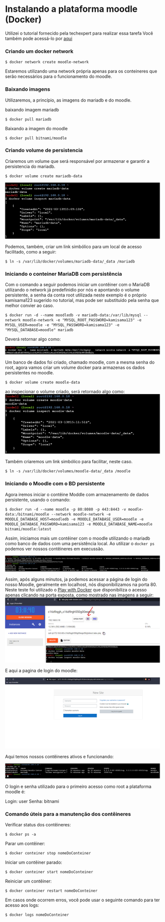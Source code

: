 # Instalando a plataforma moodle (Docker)

Utilizei o tutorial fornecido pela techexpert para realizar essa tarefa
Você também pode acessá-lo por [aqui](https://techexpert.tips/pt-br/moodle-pt-br/moodle-instalacao-docker/)

### Criando um docker network 

```console
$ docker network create moodle-network
```
Estaremos utilizando uma network própria apenas para os conteineres que serão necessários para o funcionamento do moodle.

### Baixando imagens

Utilizaremos, a princípio, as imagens do mariadb e do moodle.

baixando imagem mariadb

```console
$ docker pull mariadb
```

Baixando a imagem do moodle
```console
$ docker pull bitnami/moodle
```

### Criando volume de persistencia

Criaremos um volume que será responsável por armazenar e garantir a persistencia do mariadb.

```console
$ docker volume create mariadb-data
```
![Docker volume create return](images/mariadbData.png)

Podemos, também, criar um link simbólico para um local de acesso facilitado, como a seguir:

```console
$ ln -s /var/lib/docker/volumes/mariadb-data/_data /mariadb
```

### Iniciando o conteiner MariaDB com persistência

Com o comando a seguir podemos iniciar um contêiner com o MariaDB utilizando o network já predefinidio por nós e apontando o volume persistente, a senha da conta root utilizada neste exemplo é o próprio kamisama123 sugerido no tutorial, mas pode ser substituido pela senha que melhor convier ao caso.

```console
$ docker run -d --name moodledb -v mariadb-data:/var/lib/mysql --network moodle-network -e "MYSQL_ROOT_PASSWORD=kamisama123" -e MYSQL_USER=moodle -e "MYSQL_PASSWORD=kamisama123" -e "MYSQL_DATABASE=moodle" mariadb
```

Deverá retornar algo como:

![Docker run return](images/persistenciaRetorno.png)

Um banco de dados foi criado, chamado moodle, com a mesma senha do root, agora vamos criar um volume docker para armazenas os dados persistentes no moodle.

```console
$ docker volume create moodle-data
```

ao inspecionar o volume criado, será retornado algo como:
![Docker inspect moodle-data](images/moodledata.png)

Também criaremos um link simbólico para facilitar, neste caso.
```console
$ ln -s /var/lib/docker/volumes/moodle-data/_data /moodle
```
### Iniciando o Moodle com o BD persistente

Agora iremos iniciar o contêine Moddle com armazenamento de dados persistente, usando o comando:

```console
$ docker run -d --name moodle -p 80:8080 -p 443:8443 -v moodle-data:/bitnami/moodle --network moodle-network -e MOODLE_DATABASE_HOST=moodledb -e MOODLE_DATABASE_USER=moodle -e MOODLE_DATABASE_PASSWORD=kamisama123 -e MOODLE_DATABASE_NAME=moodle bitnami/moodle:latest
```
Assim, iniciamos mais um contêiner com o moodle utilizando o mariadb como banco de dados com uma persistência local. Ao utilizar o `docker ps` podemos ver nossos contêineres em execussão.

![docker ps](images/dockerps.png)

Assim, após alguns minutos, ja podemos acessar a página de login do nosso Moodle, geralmente em localhost, nós disponibilizamos na porta 80. Neste teste foi utilizado o [Play with Docker](https://labs.play-with-docker.com/) que disponibiliza o acesso apenas clicando na porta exposta, como mostrado nas imagens a seguir:
![playwithdocker](images/playwithdocker.png)

E aqui a pagina de login do moodle:

![login moodle](images/loginMoodle.png)

Aqui temos nossos contêineres ativos e funcionando:

![Docker ps -a](images/dockerpsMenosA.png)

O login e senha utilizado para o primeiro acesso como root a plataforma moodle é:

Login: user
Senha: bitnami

### Comando úteis para a manutenção dos contêineres

Verificar status dos contêineres:
```Cosole
$ docker ps -a
```

Parar um contêiner:
```console
$ docker conteiner stop nomeDoConteiner
```

Iniciar um contêiner parado:
```console
$ docker conteiner start nomeDoConteiner
```
Reiniciar um contêiner:
```console
$ docker conteiner restart nomeDoConteiner
```

Em casos onde ocorrem erros, você pode usar o seguinte comando para ter acesso aos logs:
```console
$ docker logs nomeDoConteiner
```
